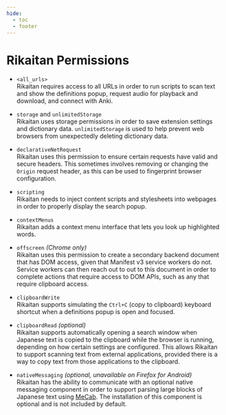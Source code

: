 ```yaml
---
hide:
  - toc
  - footer
---
```


# Rikaitan Permissions

- `<all_urls>` <br>
  Rikaitan requires access to all URLs in order to run scripts to scan text and show the definitions popup,
  request audio for playback and download, and connect with Anki.

- `storage` and `unlimitedStorage` <br>
  Rikaitan uses storage permissions in order to save extension settings and dictionary data.
  `unlimitedStorage` is used to help prevent web browsers from unexpectedly
  deleting dictionary data.

- `declarativeNetRequest` <br>
  Rikaitan uses this permission to ensure certain requests have valid and secure headers.
  This sometimes involves removing or changing the `Origin` request header,
  as this can be used to fingerprint browser configuration.

- `scripting` <br>
  Rikaitan needs to inject content scripts and stylesheets into webpages in order to
  properly display the search popup.

- `contextMenus` <br>
  Rikaitan adds a context menu interface that lets you look up highlighted words.

- `offscreen` _(Chrome only)_ <br>
  Rikaitan uses this permission to create a secondary backend document that has DOM access, given that Manifest v3
  service workers do not. Service workers can then reach out to out to this document in order to complete
  actions that require access to DOM APIs, such as any that require clipboard access.

- `clipboardWrite` <br>
  Rikaitan supports simulating the `Ctrl+C` (copy to clipboard) keyboard shortcut
  when a definitions popup is open and focused.

- `clipboardRead` _(optional)_ <br>
  Rikaitan supports automatically opening a search window when Japanese text is copied to the clipboard
  while the browser is running, depending on how certain settings are configured.
  This allows Rikaitan to support scanning text from external applications, provided there is a way
  to copy text from those applications to the clipboard.

- `nativeMessaging` _(optional, unavailable on Firefox for Android)_ <br>
  Rikaitan has the ability to communicate with an optional native messaging component in order to support
  parsing large blocks of Japanese text using
  [MeCab](https://en.wikipedia.org/wiki/MeCab).
  The installation of this component is optional and is not included by default.
